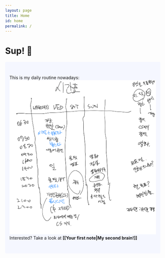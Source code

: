 ```yaml
---
layout: page
title: Home
id: home
permalink: /
---
```


# Sup! 👊

<p style="padding: 3em 1em; background: #f5f7ff; border-radius: 4px;">
  This is my daily routine nowadays:<br>
  <img src="/assets/timetable.PNG" width="500" height="500">
  Interested? 
  Take a look at <span style="font-weight: bold">[[Your first note|My second brain!]]</span>
</p>

<style>
  .wrapper {
    max-width: 46em;
  }
</style>
